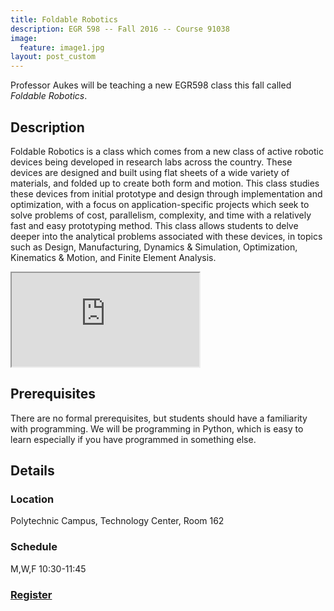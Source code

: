 ```yaml
---
title: Foldable Robotics
description: EGR 598 -- Fall 2016 -- Course 91038
image:
  feature: image1.jpg
layout: post_custom
---
```


Professor Aukes will be teaching a new EGR598 class this fall called *Foldable Robotics*. 

Description
-----------
<div class="row">
<div class="col-sm-6">
<p>Foldable Robotics is a class which comes from a new class of active robotic devices being developed in research labs across the country.  These devices are designed and built using flat sheets of a wide variety of materials, and folded up to create both form and motion.  This class studies these devices from initial prototype and design through implementation and optimization, with a focus on application-specific projects which seek to solve problems of cost, parallelism, complexity, and time with a relatively fast and easy prototyping method.  This class allows students to delve deeper into the analytical problems associated with these devices, in topics such as Design, Manufacturing, Dynamics & Simulation, Optimization, Kinematics & Motion, and Finite Element Analysis.
</p>
</div>
<div class="col-sm-6">
<div class="embed-responsive embed-responsive-16by9">
  <iframe src="https://www.youtube.com/embed/yEy4twgUw6w" allowfullscreen></iframe>
</div>
</div>
</div>

Prerequisites
-------------

There are no formal prerequisites, but students should have a familiarity with programming.  We will be programming in Python, which is easy to learn especially if you have programmed in something else.


Details
-------

### Location
Polytechnic Campus, Technology Center, Room 162

### Schedule
M,W,F 10:30-11:45

### [Register](https://webapp4.asu.edu/catalog/course?s=EGR&n=598&c=POLY&t=2167&f=TECH162&r=91038)
